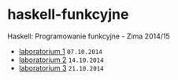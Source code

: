 haskell-funkcyjne
=================

Haskell: Programowanie funkcyjne - Zima 2014/15

- [laboratorium 1](./lab01/) `07.10.2014`
- [laboratorium 2](./lab02/) `14.10.2014`
- [laboratorium 3](./lab03/) `21.10.2014`
